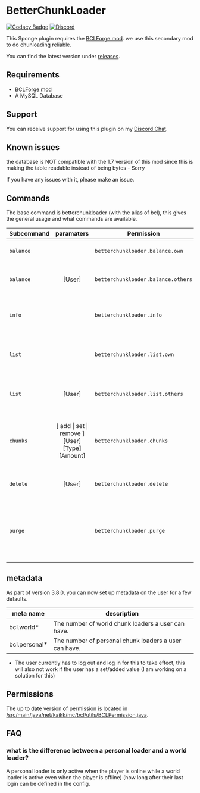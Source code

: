 # BetterChunkLoader
[![Codacy Badge][CodacyImg]][codacyLink]
[![Discord][discordImg]][discordLink]

This Sponge plugin requires the [BCLForge mod][BCLForgeMod]. we use this secondary mod to do chunloading reliable.

You can find the latest version under [releases][ReleaseLink].

## Requirements 
 - [BCLForge mod][BCLForgeMod]
 - A MySQL Database 
 
## Support
You can receive support for using this plugin on my [Discord Chat][discordLink].


## Known issues
the database is NOT compatible with the 1.7 version of this mod since this is making the table readable instead of being bytes - Sorry


If you have any issues with it, please make an issue.


## Commands
The base command is betterchunkloader (with the alias of bcl), this gives the general usage and what commands are available.

| Subcommand        | paramaters           | Permission  | Description |
| ------------- |:-------------: | -----| ----- |
| `balance` |   | `betterchunkloader.balance.own` | Get your balance of chunkloaders.
| `balance` | [User]  | `betterchunkloader.balance.others` | Get your balance of  another player
| `info` |  | `betterchunkloader.info`  | get general information about chunk loaders on the server.
| `list` |  | `betterchunkloader.list.own` | get a list of your chunk loaders with the coordinates.
| `list` | [User] | `betterchunkloader.list.others` | get a list of the users chunk loaders with the coordinates.
| `chunks` | [ add \| set \| remove ] [User] [Type] [Amount] | `betterchunkloader.chunks` | change a players amount of the different chunk loaders (personal or world)
| `delete` | [User] | `betterchunkloader.delete`  | Remove the specified players chunk loaders.
| `purge` |  | `betterchunkloader.purge` | Remove Chunk loaders in not existing worlds (eg. after removing a world)

## metadata
As part of version 3.8.0, you can now set up metadata on the user for a few defaults.

| meta name        | description |
| ------------- | ----- |
| bcl.world* | The number of world chunk loaders a user can have. |
| bcl.personal* | The number of personal chunk loaders a user can have. |

* The user currently has to log out and log in for this to take effect, this will also not work if the user has a set/added value (I am working on a solution for this)
 

## Permissions
The up to date version of permission is located in [/src/main/java/net/kaikk/mc/bcl/utils/BCLPermission.java](src/main/java/net/kaikk/mc/bcl/utils/BCLPermission.java).


## FAQ 
### what is the difference between a personal loader and a world loader? 
A personal loader is only active when the player is online while a world loader is active even when the player is offline) (how long after their last login can be defined in the config. 




[discordLink]: https://discord.gg/MD6qGAd
[discordImg]: https://img.shields.io/badge/Support-Discord-7289DA.svg
[CodacyImg]: https://api.codacy.com/project/badge/Grade/3fb6acd7449047798d24928bc94ca347
[CodacyLink]: https://www.codacy.com/app/KasperFranz/BetterChunkLoader?utm_source=github.com&utm_medium=referral&utm_content=KasperFranz/BetterChunkLoader&utm_campaign=badger
[bclForgeMod]: https://github.com/KasperFranz/BCLForgeLib
[ReleaseLink]: https://github.com/KasperFranz/BetterChunkLoader/releases